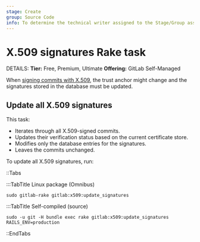 ```yaml
---
stage: Create
group: Source Code
info: To determine the technical writer assigned to the Stage/Group associated with this page, see https://handbook.gitlab.com/handbook/product/ux/technical-writing/#assignments
---
```


# X.509 signatures Rake task

DETAILS:
**Tier:** Free, Premium, Ultimate
**Offering:** GitLab Self-Managed

When [signing commits with X.509](../user/project/repository/signed_commits/x509.md),
the trust anchor might change and the signatures stored in the database must be updated.

## Update all X.509 signatures

This task:

- Iterates through all X.509-signed commits.
- Updates their verification status based on the current certificate store.
- Modifies only the database entries for the signatures.
- Leaves the commits unchanged.

To update all X.509 signatures, run:

::Tabs

:::TabTitle Linux package (Omnibus)

```shell
sudo gitlab-rake gitlab:x509:update_signatures
```

:::TabTitle Self-compiled (source)

```shell
sudo -u git -H bundle exec rake gitlab:x509:update_signatures RAILS_ENV=production
```

::EndTabs

